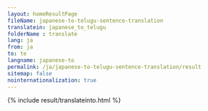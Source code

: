 ```yaml
---
layout: homeResultPage
fileName: japanese-to-telugu-sentence-translation
translatein: japanese_to_telugu
folderName : translate
lang: ja
from: ja
to: te
langname: japanese-to
permalink: /ja/japanese-to-telugu-sentence-translation/result
sitemap: false
nointernationalization: true
---
```

{% include result/translateinto.html %}

<script src="/js/result/translation.js" data-foldername="{{page.folderName}}" data-lang="{{page.lang}}"></script>
